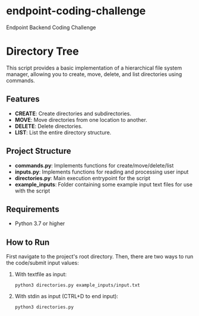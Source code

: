 # endpoint-coding-challenge
Endpoint Backend Coding Challenge


# Directory Tree

This script provides a basic implementation of a hierarchical file system manager, allowing you to create, move, delete, and list directories using commands.

## Features
- **CREATE**: Create directories and subdirectories.
- **MOVE**: Move directories from one location to another.
- **DELETE**: Delete directories.
- **LIST**: List the entire directory structure.

## Project Structure
- **commands.py**: Implements functions for create/move/delete/list
- **inputs.py**: Implements functions for reading and processing user input
- **directories.py**: Main execution entrypoint for the script
- **example_inputs**: Folder containing some example input text files for use with the script

## Requirements
- Python 3.7 or higher

## How to Run

First navigate to the project's root directory. Then, there are two ways to run the code/submit input values:

1. With textfile as input:

    `python3 directories.py example_inputs/input.txt`

2. With stdin as input (CTRL+D to end input):
    
    `python3 directories.py`

